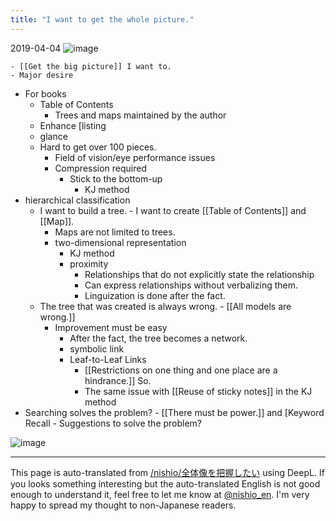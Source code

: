 ```yaml
---
title: "I want to get the whole picture."
---
```


2019-04-04
![image](https://gyazo.com/e3871d21caa96de6f0fa9305adf41d92/thumb/1000)

    - [[Get the big picture]] I want to.
    - Major desire
- For books
    - Table of Contents
        - Trees and maps maintained by the author
    - Enhance [listing
    - glance
    - Hard to get over 100 pieces.
        - Field of vision/eye performance issues
        - Compression required
            - Stick to the bottom-up
                - KJ method
- hierarchical classification
    - I want to build a tree.
            - I want to create [[Table of Contents]] and [[Map]].
        - Maps are not limited to trees.
        - two-dimensional representation
            - KJ method
            - proximity
                - Relationships that do not explicitly state the relationship
                - Can express relationships without verbalizing them.
                - Linguization is done after the fact.
    - The tree that was created is always wrong.
                - [[All models are wrong.]]
        - Improvement must be easy
            - After the fact, the tree becomes a network.
            - symbolic link
            - Leaf-to-Leaf Links
                - [[Restrictions on one thing and one place are a hindrance.]] So.
                - The same issue with [[Reuse of sticky notes]] in the KJ method
- Searching solves the problem?
        - [[There must be power.]] and [Keyword Recall
        - Suggestions to solve the problem?

![image](https://gyazo.com/e3871d21caa96de6f0fa9305adf41d92/thumb/1000)

---
This page is auto-translated from [/nishio/全体像を把握したい](https://scrapbox.io/nishio/全体像を把握したい) using DeepL. If you looks something interesting but the auto-translated English is not good enough to understand it, feel free to let me know at [@nishio_en](https://twitter.com/nishio_en). I'm very happy to spread my thought to non-Japanese readers.